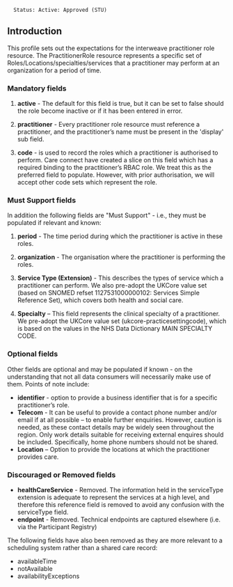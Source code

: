       Status: Active: Approved (STU)


## Introduction
This profile sets out the expectations for the interweave practitioner role resource. The PractitionerRole resource represents a specific set of Roles/Locations/specialties/services that a practitioner may perform at an organization for a period of time.


### **Mandatory fields**
1. **active** - The default for this field is true, but it can be set to false should the role become inactive or if it has been entered in error. 

2. **practitioner** - Every practitioner role resource must reference a practitioner, and the practitioner’s name must be present in the 'display' sub field.

3. **code** - is used to record the roles which a practitioner is authorised to perform. Care connect have created a slice on this field which has a required binding to the practitioner’s RBAC role. We treat this as the preferred field to populate. However, with prior authorisation, we will accept other code sets which represent the role.  

### **Must Support fields**
In addition the following fields are "Must Support" - i.e., they must be populated if relevant and known:
1. **period** - The time period during which the practitioner is active in these roles.

2. **organization** - The organisation where the practitioner is performing the roles.

3. **Service Type (Extension)** - This describes the types of service which a practitioner can perform. We also pre-adopt the UKCore value set (based on SNOMED refset 1127531000000102: Services Simple Reference Set), which covers both health and social care.

4. **Specialty** – This field represents the clinical specialty of a practitioner. We pre-adopt the UKCore value set (ukcore-practicesettingcode), which is based on the values in the NHS Data Dictionary MAIN SPECIALTY CODE.


### **Optional fields**
Other fields are optional and may be populated if known - on the understanding that not all data consumers will necessarily make use of them. Points of note include:
 - **identifier** - option to provide a business identifier that is for a specific practitioner’s role.
 - **Telecom** - It can be useful to provide a contact phone number and/or email if at all possible – to enable further enquiries. However, caution is needed, as these contact details may be widely seen throughout the region. Only work details suitable for receiving external enquires should be included. Specifically, home phone numbers should not be shared.
 - **Location** – Option to provide the locations at which the practitioner provides care.

### **Discouraged or Removed fields**
 - **healthCareService** - Removed. The information held in the serviceType extension is adequate to represent the services at a high level, and therefore this reference field is removed to avoid any confusion with the serviceType field.
 - **endpoint** - Removed. Technical endpoints are captured elsewhere (i.e. via the Participant Registry)

The following fields have also been removed as they are more relevant to a scheduling system rather than a shared care record:
 -	availableTime 
 -	notAvailable 
 -	availabilityExceptions

